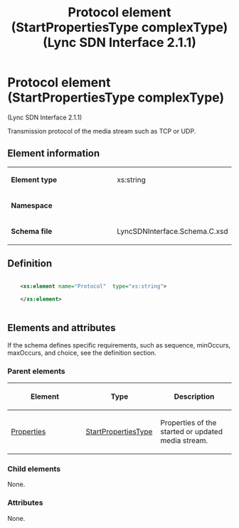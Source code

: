 ﻿---
title: Protocol element (StartPropertiesType complexType) (Lync SDN Interface 2.1.1)
TOCTitle: Protocol element (StartPropertiesType complexType)
ms:assetid: 71ff4583-7e6f-d8d3-fe36-0346b964e236
ms:mtpsurl: https://msdn.microsoft.com/en-us/library/Dn912790(v=office.15)
ms:contentKeyID: 64126959
ms.date: 02/16/2015
mtps_version: v=office.15
dev_langs:
- xml
---

# Protocol element (StartPropertiesType complexType) 

(Lync SDN Interface 2.1.1)

Transmission protocol of the media stream such as TCP or UDP.

## Element information

<table>
<colgroup>
<col style="width: 50%" />
<col style="width: 50%" />
</colgroup>
<tbody>
<tr class="odd">
<td><p><strong>Element type</strong></p></td>
<td><p>xs:string</p></td>
</tr>
<tr class="even">
<td><p><strong>Namespace</strong></p></td>
<td><p></p></td>
</tr>
<tr class="odd">
<td><p><strong>Schema file</strong></p></td>
<td><p>LyncSDNInterface.Schema.C.xsd</p></td>
</tr>
</tbody>
</table>


## Definition

```xml

    <xs:element name="Protocol"  type="xs:string">
    
    </xs:element>
  
```

## Elements and attributes

If the schema defines specific requirements, such as sequence, minOccurs, maxOccurs, and choice, see the definition section.

### Parent elements

<table>
<colgroup>
<col style="width: 33%" />
<col style="width: 33%" />
<col style="width: 33%" />
</colgroup>
<thead>
<tr class="header">
<th><p>Element</p></th>
<th><p>Type</p></th>
<th><p>Description</p></th>
</tr>
</thead>
<tbody>
<tr class="odd">
<td><p><a href="properties-element-startorupdatetype-complextype-lync-sdn-interface-2-1-1.md">Properties</a></p></td>
<td><p><a href="startpropertiestype-complextype-lync-sdn-interface-2-1-1.md">StartPropertiesType</a></p></td>
<td><p>Properties of the started or updated media stream.</p></td>
</tr>
</tbody>
</table>


### Child elements

None.

### Attributes

None.

